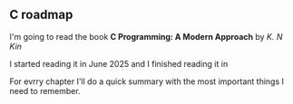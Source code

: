 ## C roadmap

I'm going to read the book **C Programming: A Modern Approach** by *K. N Kin*

I started reading it in June 2025 and I finished reading it in 

For evrry chapter I'll do a quick summary with the most important things I need to remember.
